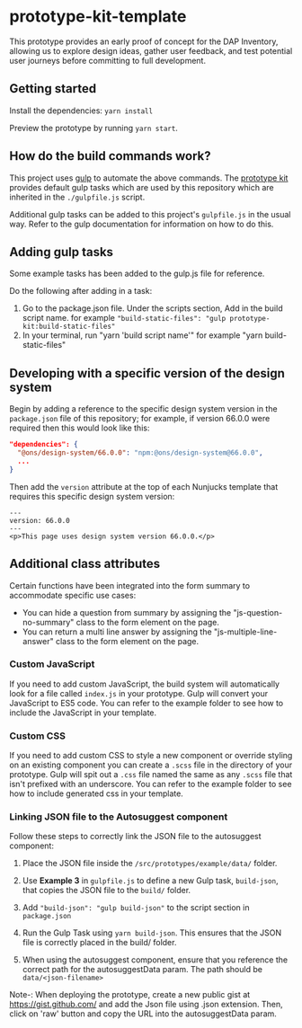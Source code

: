 # prototype-kit-template

This prototype provides an early proof of concept for the DAP Inventory, allowing us to explore design ideas, gather user feedback, and test potential user journeys before committing to full development. 

## Getting started

Install the dependencies:
`yarn install`

Preview the prototype by running `yarn start`.

## How do the build commands work?

This project uses [gulp](https://gulpjs.com/) to automate the above commands. The [prototype kit]({{PROTOTYPE_KIT_HOMEPAGE}}) provides default gulp tasks which are used by this repository which are inherited in the `./gulpfile.js` script.

Additional gulp tasks can be added to this project's `gulpfile.js` in the usual way. Refer to the gulp documentation for information on how to do this.

## Adding gulp tasks

Some example tasks has been added to the gulp.js file for reference.

Do the following after adding in a task:

1. Go to the package.json file. Under the scripts section, Add in the build script name. for example `"build-static-files": "gulp prototype-kit:build-static-files"`
2. In your terminal, run "yarn 'build script name'" for example "yarn build-static-files"

## Developing with a specific version of the design system

Begin by adding a reference to the specific design system version in the `package.json` file of this repository; for example, if version 66.0.0 were required then this would look like this:

```json
"dependencies": {
  "@ons/design-system/66.0.0": "npm:@ons/design-system@66.0.0",
  ...
}
```

Then add the `version` attribute at the top of each Nunjucks template that requires this specific design system version:

```nunjucks
---
version: 66.0.0
---
<p>This page uses design system version 66.0.0.</p>
```

## Additional class attributes

Certain functions have been integrated into the form summary to accommodate specific use cases:

- You can hide a question from summary by assigning the "js-question-no-summary" class to the form element on the page.
- You can return a multi line answer by assigning the "js-multiple-line-answer" class to the form element on the page.

### Custom JavaScript

If you need to add custom JavaScript, the build system will automatically look for a file called `index.js` in your prototype. Gulp will convert your JavaScript to ES5 code. You can refer to the example folder to see how to include the JavaScript in your template.

### Custom CSS

If you need to add custom CSS to style a new component or override styling on an existing component you can create a `.scss` file in the directory of your prototype. Gulp will spit out a `.css` file named the same as any `.scss` file that isn't prefixed with an underscore. You can refer to the example folder to see how to include generated css in your template.

### Linking JSON file to the Autosuggest component

 Follow these steps to correctly link the JSON file to the autosuggest component:

1. Place the JSON file inside the `/src/prototypes/example/data/` folder.  

2. Use **Example 3** in `gulpfile.js` to define a new Gulp task, `build-json`, that copies the JSON file to the `build/` folder.  

3. Add `"build-json": "gulp build-json"` to the script section in `package.json`

4. Run the Gulp Task using `yarn build-json`. This ensures that the JSON file is correctly placed in the build/ folder.

5. When using the autosuggest component, ensure that you reference the correct path for the autosuggestData param. The path should be `data/<json-filename>`

 Note-: When deploying the prototype, create a new public gist at https://gist.github.com/ and add the Json file using .json extension. Then, click on 'raw' button and copy the URL into the autosuggestData param.
 
